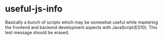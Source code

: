 # useful-js-info
Basically a bunch of scripts which may be somewhat useful while mastering the frontend and backend development aspects with JavaScript(ES10).
This test message should be erased.
